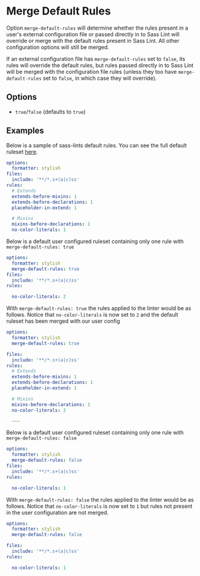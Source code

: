 # Merge Default Rules

Option `merge-default-rules` will determine whether the rules present in a user's external configuration file or passed directly in to Sass Lint will override or merge with the default rules present in Sass Lint. All other configuration options will still be merged.

If an external configuration file has `merge-default-rules` set to `false`, its rules will override the default rules, but rules passed directly in to Sass Lint will be merged with the configuration file rules (unless they too have `merge-default-rules` set to `false`, in which case they will override).

## Options

* `true`/`false` (defaults to `true`)

## Examples

Below is a sample of sass-lints default rules. You can see the full default ruleset [here](https://github.com/sasstools/sass-lint/blob/develop/lib/config/sass-lint.yml).

```yml
options:
  formatter: stylish
files:
  include: '**/*.s+(a|c)ss'
rules:
  # Extends
  extends-before-mixins: 1
  extends-before-declarations: 1
  placeholder-in-extend: 1

  # Mixins
  mixins-before-declarations: 1
  no-color-literals: 1
```

Below is a default user configured ruleset containing only one rule with `merge-default-rules: true`

```yml
options:
  formatter: stylish
  merge-default-rules: true
files:
  include: '**/*.s+(a|c)ss'
rules:

  no-color-literals: 2
```

With `merge-default-rules: true` the rules applied to the linter would be as follows. Notice that `no-color-literals` is now set to `2` and the default ruleset has been merged with our user config

```yml
options:
  formatter: stylish
  merge-default-rules: true

files:
  include: '**/*.s+(a|c)ss'
rules:
  # Extends
  extends-before-mixins: 1
  extends-before-declarations: 1
  placeholder-in-extend: 1

  # Mixins
  mixins-before-declarations: 1
  no-color-literals: 2

  ~~~
```

Below is a default user configured ruleset containing only one rule with `merge-default-rules: false`

```yml
options:
  formatter: stylish
  merge-default-rules: false
files:
  include: '**/*.s+(a|c)ss'
rules:

  no-color-literals: 1
```

With `merge-default-rules: false` the rules applied to the linter would be as follows. Notice that `no-color-literals` is now set to `1` but rules not present in the user configuration are not merged.

```yml
options:
  formatter: stylish
  merge-default-rules: false

files:
  include: '**/*.s+(a|c)ss'
rules:

  no-color-literals: 1
```
